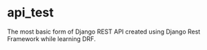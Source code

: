 # api_test

The most basic form of Django REST API created using Django Rest Framework while learning DRF.
